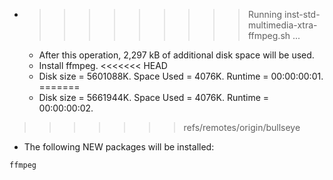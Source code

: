 * >>>>>>>>> Running inst-std-multimedia-xtra-ffmpeg.sh ...
  * After this operation, 2,297 kB of additional disk space will be used.
  * Install ffmpeg.
<<<<<<< HEAD
  * Disk size = 5601088K. Space Used = 4076K. Runtime = 00:00:00:01.
=======
  * Disk size = 5661944K. Space Used = 4076K. Runtime = 00:00:00:02.
>>>>>>> refs/remotes/origin/bullseye
  * The following NEW packages will be installed:
  ```bash
ffmpeg
  ```
